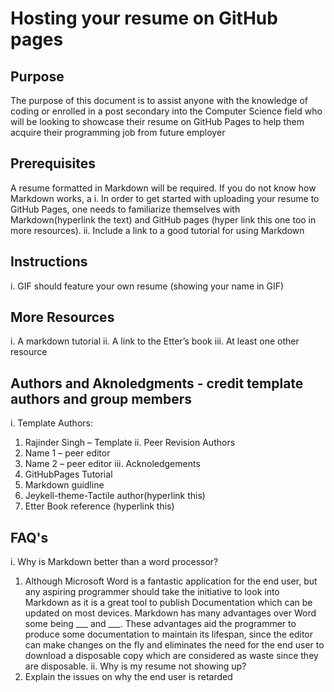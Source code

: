 # Hosting your resume on GitHub pages

## Purpose
The purpose of this document is to assist anyone with the knowledge of coding or enrolled in a post secondary into the Computer Science field who will be looking to showcase their resume on GitHub Pages to help them acquire their programming job from future employer

## Prerequisites
A resume formatted in Markdown will be required. If you do not know how Markdown works, a i.	In order to get started with uploading your resume to GitHub Pages, one needs to familiarize themselves with Markdown(hyperlink the text) and GitHub pages (hyper link this one too in more resources).
ii.	Include a link to a good tutorial for using Markdown


## Instructions
i.	GIF should feature your own resume (showing your name in GIF)


## More Resources
i.	A markdown tutorial
ii.	A link to the Etter’s book
iii.	At least one other resource


## Authors and Aknoledgments - credit template authors and group members
i.	Template Authors:
1.	Rajinder Singh – Template
ii.	Peer Revision Authors
1.	Name 1 – peer editor
2.	Name 2 – peer editor
iii.	Acknoledgements
1.	GitHubPages Tutorial
2.	Markdown guidline
3.	Jeykell-theme-Tactile author(hyperlink this)
4.	Etter Book reference (hyperlink this)


## FAQ's
i.	Why is Markdown better than a word processor?
1.	Although Microsoft Word is a fantastic application for the end user, but any aspiring programmer should take the initiative to look into Markdown as it is a great tool to publish Documentation which can be updated on most devices. Markdown has many advantages over Word some being ___ and ___. These advantages aid the programmer to produce some documentation to maintain its lifespan, since the editor can make changes on the fly and eliminates the need for the end user to download a disposable copy which are considered as waste since they are disposable. 
ii.	Why is my resume not showing up?
1.	Explain the issues on why the end user is retarded



